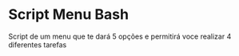 # Script Menu Bash
 Script de um menu que te dará 5 opções e permitirá voce realizar 4 diferentes tarefas
